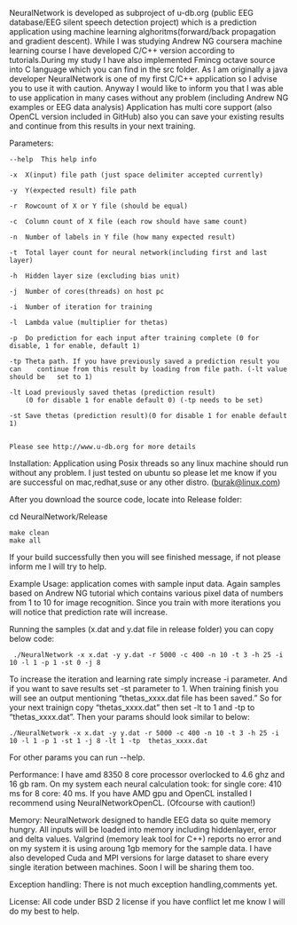  NeuralNetwork is developed as subproject of u-db.org (public EEG database/EEG silent speech detection project) which is a prediction application using machine learning alghoritms(forward/back propagation and gradient descent). While I was studying Andrew NG coursera machine learning course I have developed C/C++ version according to tutorials.During my study I have also implemented Fmincg octave source into C language which you can find in the src folder. As I am originally a java developer NeuralNetwork is  one of my first C/C++ application so I advise you to use it with caution. Anyway I would like to inform you that I was able to use application in many cases without any problem (including Andrew NG examples or EEG data analysis) Application has multi core support (also OpenCL version included in GitHub) also you can save your existing  results and continue from this results in your next training.


Parameters:
```
--help	This help info

-x	X(input) file path (just space delimiter accepted currently)

-y	Y(expected result) file path

-r	Rowcount of X or Y file (should be equal)

-c	Column count of X file (each row should have same count)

-n	Number of labels in Y file (how many expected result)

-t	Total layer count for neural network(including first and last layer)

-h	Hidden layer size (excluding bias unit)

-j	Number of cores(threads) on host pc

-i	Number of iteration for training

-l	Lambda value (multiplier for thetas)

-p	Do prediction for each input after training complete (0 for disable, 1 for enable, default 1)

-tp	Theta path. If you have previously saved a prediction result you can 	continue from this result by loading from file path. (-lt value should be 	set to 1)

-lt	Load previously saved thetas (prediction result)
	(0 for disable 1 for enable default 0) (-tp needs to be set)

-st	Save thetas (prediction result)(0 for disable 1 for enable default 1)


Please see http://www.u-db.org for more details
```
 
Installation:
 Application using Posix threads so any linux machine should run without any problem. I just tested on ubuntu so please let me know if you are successful on mac,redhat,suse or any other distro. (burak@linux.com)

After you download the source code, locate into Release folder:

cd NeuralNetwork/Release
```
make clean
make all
```
If your build successfully then you will see finished message, if not please inform me I will try to help.

Example Usage:
 application comes with sample input data. Again samples based on Andrew NG tutorial which contains various pixel data of numbers from 1 to 10 for image recognition. Since you train with more iterations you will notice that prediction rate will increase. 

 Running the samples (x.dat and y.dat file in release folder) you can copy below code:
```
 ./NeuralNetwork -x x.dat -y y.dat -r 5000 -c 400 -n 10 -t 3 -h 25 -i 10 -l 1 -p 1 -st 0 -j 8
```
To increase the iteration and learning rate simply increase -i parameter. And if you want to save results set -st parameter to 1. When training finish you will see an output mentioning “thetas_xxxx.dat file has been saved.” So for your next trainign copy “thetas_xxxx.dat” then set -lt to 1 and -tp to “thetas_xxxx.dat”. Then your params should look similar to below:
```
./NeuralNetwork -x x.dat -y y.dat -r 5000 -c 400 -n 10 -t 3 -h 25 -i 10 -l 1 -p 1 -st 1 -j 8 -lt 1 -tp  thetas_xxxx.dat
```
For other params you can run --help.


Performance:
 I have amd 8350 8 core processor overlocked to 4.6 ghz and 16 gb ram. On my system each neural calculation took:
for single core: 410 ms 
for 8 core: 40 ms.
 If you have AMD gpu and OpenCL installed I recommend using NeuralNetworkOpenCL. (Ofcourse with caution!)

Memory:
 NeuralNetwork designed to handle EEG data so quite memory hungry. All inputs will be loaded into memory including hiddenlayer, error and delta values. Valgrind (memory leak tool for C++) reports no error and on my system it is using aroung 1gb memory for the sample data. I have also developed Cuda and MPI versions for large dataset to share every single iteration between machines. Soon I will be sharing them too.

Exception handling:
 There is not much exception handling,comments yet.

License:
 All code under BSD 2 license if you have conflict let me know I will do my best to help.
